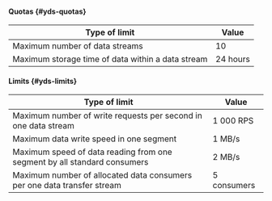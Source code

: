 #### Quotas {#yds-quotas}

Type of limit | Value 
--- | ---
Maximum number of data streams | 10
Maximum storage time of data within a data stream | 24 hours

#### Limits {#yds-limits}

Type of limit | Value 
--- | ---
Maximum number of write requests per second in one data stream | 1 000 RPS
Maximum data write speed in one segment | 1 MB/s
Maximum speed of data reading from one segment by all standard consumers | 2 MB/s
Maximum number of allocated data consumers per one data transfer stream | 5 consumers
